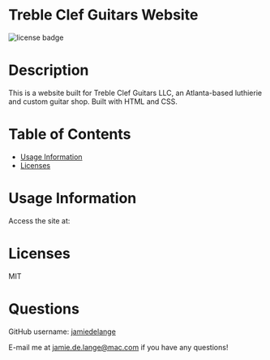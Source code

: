 # Treble Clef Guitars Website

  ![license badge](https://img.shields.io/badge/license-MIT-blue)

  # Description

  This is a website built for Treble Clef Guitars LLC, an Atlanta-based luthierie and custom guitar shop. Built with HTML and CSS.

  # Table of Contents
  * [Usage Information](#usage-information)
  * [Licenses](#licenses)

  # Usage Information
  Access the site at: 
  
  # Licenses
  MIT

  # Questions
  GitHub username: [jamiedelange](https://github.com/jamiedelange)

  E-mail me at jamie.de.lange@mac.com if you have any questions!
  
